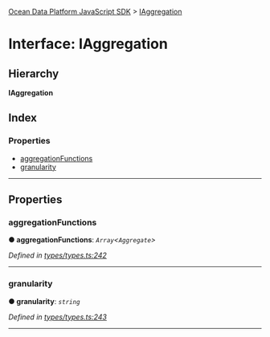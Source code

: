 [Ocean Data Platform JavaScript SDK](../README.md) > [IAggregation](../interfaces/iaggregation.md)

# Interface: IAggregation

## Hierarchy

**IAggregation**

## Index

### Properties

* [aggregationFunctions](iaggregation.md#aggregationfunctions)
* [granularity](iaggregation.md#granularity)

---

## Properties

<a id="aggregationfunctions"></a>

###  aggregationFunctions

**● aggregationFunctions**: *`Array`<`Aggregate`>*

*Defined in [types/types.ts:242](https://github.com/C4IROcean/ODP-sdk-js/blob/cee227f/source/types/types.ts#L242)*

___
<a id="granularity"></a>

###  granularity

**● granularity**: *`string`*

*Defined in [types/types.ts:243](https://github.com/C4IROcean/ODP-sdk-js/blob/cee227f/source/types/types.ts#L243)*

___

